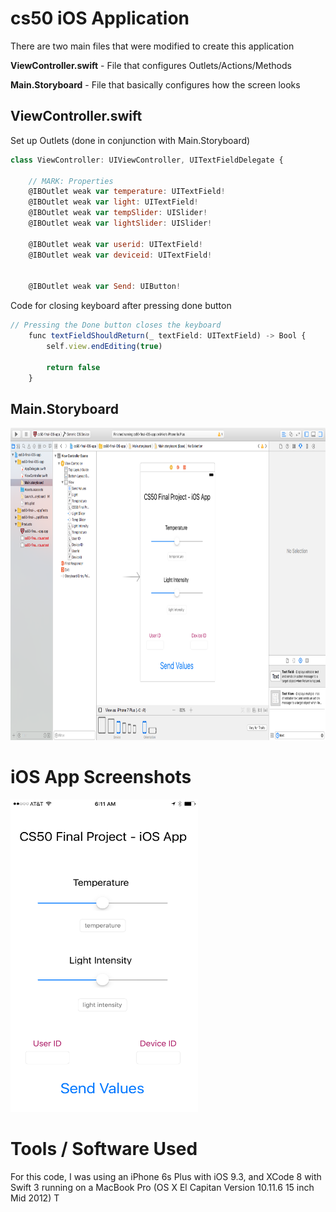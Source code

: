 # cs50 iOS Application
There are two main files that were modified to create this application

**ViewController.swift** - File that configures Outlets/Actions/Methods

**Main.Storyboard** - File that basically configures how the screen looks

## ViewController.swift

Set up Outlets (done in conjunction with Main.Storyboard)
```javascript
class ViewController: UIViewController, UITextFieldDelegate {

    // MARK: Properties
    @IBOutlet weak var temperature: UITextField!
    @IBOutlet weak var light: UITextField!
    @IBOutlet weak var tempSlider: UISlider!
    @IBOutlet weak var lightSlider: UISlider!

    @IBOutlet weak var userid: UITextField!
    @IBOutlet weak var deviceid: UITextField!
    
    
    @IBOutlet weak var Send: UIButton!
```

Code for closing keyboard after pressing done button
```javascript
// Pressing the Done button closes the keyboard
    func textFieldShouldReturn(_ textField: UITextField) -> Bool {
        self.view.endEditing(true)
        
        return false
    }
```

## Main.Storyboard

<img src="iOS-images/cs50-final-ios-app-main-storyboard.png" width="700px" height="500px">

# iOS App Screenshots

<img src="iOS-images/cs50-final-ios-app-screenshot.PNG" width="300px" height="500px">

# Tools / Software Used

For this code, I was using an iPhone 6s Plus with iOS 9.3, and XCode 8 with Swift 3 running on a MacBook Pro (OS X El Capitan Version 10.11.6 15 inch Mid 2012)
T
